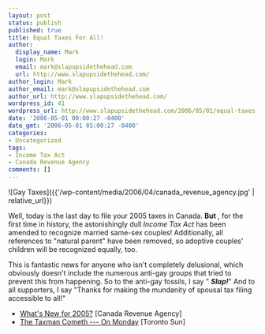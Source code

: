 ```yaml
---
layout: post
status: publish
published: true
title: Equal Taxes For All!
author:
  display_name: Mark
  login: Mark
  email: mark@slapupsidethehead.com
  url: http://www.slapupsidethehead.com/
author_login: Mark
author_email: mark@slapupsidethehead.com
author_url: http://www.slapupsidethehead.com/
wordpress_id: 41
wordpress_url: http://www.slapupsidethehead.com/2006/05/01/equal-taxes-for-all/
date: '2006-05-01 00:00:27 -0400'
date_gmt: '2006-05-01 05:00:27 -0400'
categories:
- Uncategorized
tags:
- Income Tax Act
- Canada Revenue Agency
comments: []
---
```

![Gay Taxes]({{'/wp-content/media/2006/04/canada_revenue_agency.jpg' | relative_url}})

Well, today is the last day to file your 2005 taxes in Canada. **But** , for the first time in history, the astonishingly dull _Income Tax Act_ has been amended to recognize married same-sex couples! Additionally, all references to "natural parent" have been removed, so adoptive couples' children will be recognized equally, too.

This is fantastic news for anyone who isn't completely delusional, which obviously doesn't include the numerous anti-gay groups that tried to prevent this from happening. So to the anti-gay fossils, I say " **_Slap!_**" And to all supporters, I say "Thanks for making the mundanity of spousal tax filing accessible to all!"

- [What's New for 2005?](http://www.cra-arc.gc.ca/E/pub/tg/5000-g/5000-g-01-05e.html) [Canada Revenue Agency]
- [The Taxman Cometh --- On Monday](http://cnews.canoe.ca/CNEWS/Canada/2006/04/26/1551435-sun.html) [Toronto Sun]
